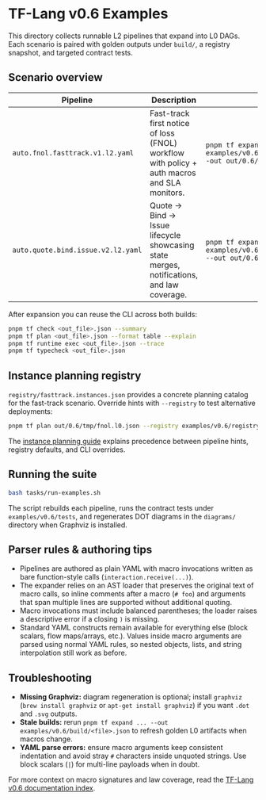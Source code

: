 # TF-Lang v0.6 Examples

This directory collects runnable L2 pipelines that expand into L0 DAGs. Each scenario is paired with golden outputs under `build/`, a registry snapshot, and targeted contract tests.

## Scenario overview

| Pipeline | Description | Key commands |
| --- | --- | --- |
| `auto.fnol.fasttrack.v1.l2.yaml` | Fast-track first notice of loss (FNOL) workflow with policy + auth macros and SLA monitors. | `pnpm tf expand examples/v0.6/pipelines/auto.fnol.fasttrack.v1.l2.yaml --out out/0.6/tmp/fnol.l0.json` |
| `auto.quote.bind.issue.v2.l2.yaml` | Quote → Bind → Issue lifecycle showcasing state merges, notifications, and law coverage. | `pnpm tf expand examples/v0.6/pipelines/auto.quote.bind.issue.v2.l2.yaml --out out/0.6/tmp/quote.l0.json` |

After expansion you can reuse the CLI across both builds:

```bash
pnpm tf check <out_file>.json --summary
pnpm tf plan <out_file>.json --format table --explain
pnpm tf runtime exec <out_file>.json --trace
pnpm tf typecheck <out_file>.json
```

## Instance planning registry

`registry/fasttrack.instances.json` provides a concrete planning catalog for the fast-track scenario. Override hints with `--registry` to test alternative deployments:

```bash
pnpm tf plan out/0.6/tmp/fnol.l0.json --registry examples/v0.6/registry/fasttrack.instances.json --format table --explain
```

The [instance planning guide](../../docs/0.6/instance-planning.md) explains precedence between pipeline hints, registry defaults, and CLI overrides.

## Running the suite

```bash
bash tasks/run-examples.sh
```

The script rebuilds each pipeline, runs the contract tests under `examples/v0.6/tests`, and regenerates DOT diagrams in the `diagrams/` directory when Graphviz is installed.

## Parser rules & authoring tips

- Pipelines are authored as plain YAML with macro invocations written as bare function-style calls (`interaction.receive(...)`).
- The expander relies on an AST loader that preserves the original text of macro calls, so inline comments after a macro (`# foo`) and arguments that span multiple lines are supported without additional quoting.
- Macro invocations must include balanced parentheses; the loader raises a descriptive error if a closing `)` is missing.
- Standard YAML constructs remain available for everything else (block scalars, flow maps/arrays, etc.). Values inside macro arguments are parsed using normal YAML rules, so nested objects, lists, and string interpolation still work as before.

## Troubleshooting

- **Missing Graphviz:** diagram regeneration is optional; install `graphviz` (`brew install graphviz` or `apt-get install graphviz`) if you want `.dot` and `.svg` outputs.
- **Stale builds:** rerun `pnpm tf expand ... --out examples/v0.6/build/<file>.json` to refresh golden L0 artifacts when macros change.
- **YAML parse errors:** ensure macro arguments keep consistent indentation and avoid stray `#` characters inside unquoted strings. Use block scalars (`|`) for multi-line payloads when in doubt.

For more context on macro signatures and law coverage, read the [TF-Lang v0.6 documentation index](../../docs/0.6/index.md).
